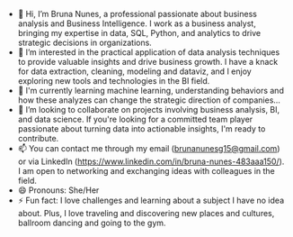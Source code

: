 - 👋 Hi, I’m Bruna Nunes, a professional passionate about business analysis and Business Intelligence. I work as a business analyst, bringing my expertise in data, SQL, Python, and analytics to drive strategic decisions in organizations.
- 👀 I’m interested in the practical application of data analysis techniques to provide valuable insights and drive business growth. I have a knack for data extraction, cleaning, modeling and dataviz, and I enjoy exploring new tools and technologies in the BI field.
- 🌱 I'm currently learning machine learning, understanding behaviors and how these analyzes can change the strategic direction of companies...
- 💞️ I’m looking to collaborate on projects involving business analysis, BI, and data science. If you're looking for a committed team player passionate about turning data into actionable insights, I'm ready to contribute.
- 📫 You can contact me through my email (brunanunesg15@gmail.com) or via LinkedIn (https://www.linkedin.com/in/bruna-nunes-483aaa150/). I am open to networking and exchanging ideas with colleagues in the field.
- 😄 Pronouns: She/Her
- ⚡ Fun fact: I love challenges and learning about a subject I have no idea about. Plus, I love traveling and discovering new places and cultures, ballroom dancing and going to the gym.

<!---
databru/databru is a ✨ special ✨ repository because its `README.md` (this file) appears on your GitHub profile.
You can click the Preview link to take a look at your changes.
--->
